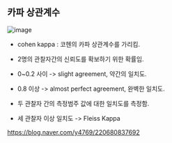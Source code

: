 
## 카파 상관계수

![image](https://user-images.githubusercontent.com/15938354/229427315-a425652e-af90-4fef-8c88-1bf0f08a5d6d.png)


- cohen kappa : 코헨의 카파 상관계수를 가리킴.

- 2명의 관찰자간의 신뢰도를 확보하기 위한 확률임. 
- 0~0.2 사이 -> slight agreement, 약간의 일치도. 
- 0.8 이상 -> almost perfect agreement, 완벽한 일치도.

- 두 관찰자 간의 측정범주 값에 대한 일치도를 측정함. 
- 세 관찰자 이상 일치도 -> Fleiss Kappa 



https://blog.naver.com/y4769/220680837692
